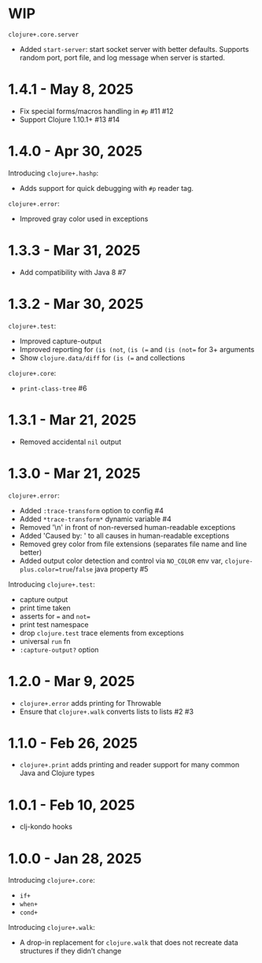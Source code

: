 # WIP

`clojure+.core.server`

- Added `start-server`: start socket server with better defaults. Supports random port, port file, and log message when server is started.

# 1.4.1 - May 8, 2025

- Fix special forms/macros handling in `#p` #11 #12
- Support Clojure 1.10.1+ #13 #14

# 1.4.0 - Apr 30, 2025

Introducing `clojure+.hashp`:

- Adds support for quick debugging with `#p` reader tag.

`clojure+.error`:

- Improved gray color used in exceptions

# 1.3.3 - Mar 31, 2025

- Add compatibility with Java 8 #7

# 1.3.2 - Mar 30, 2025

`clojure+.test`:

- Improved capture-output
- Improved reporting for `(is (not`, `(is (=` and `(is (not=` for 3+ arguments
- Show `clojure.data/diff` for `(is (=` and collections

`clojure+.core`:

- `print-class-tree` #6

# 1.3.1 - Mar 21, 2025

- Removed accidental `nil` output

# 1.3.0 - Mar 21, 2025

`clojure+.error`:

- Added `:trace-transform` option to config #4
- Added `*trace-transform*` dynamic variable #4
- Removed '\n' in front of non-reversed human-readable exceptions
- Added 'Caused by: ' to all causes in human-readable exceptions
- Removed grey color from file extensions (separates file name and line better)
- Added output color detection and control via `NO_COLOR` env var, `clojure-plus.color=true`/`false` java property #5

Introducing `clojure+.test`:

- capture output
- print time taken
- asserts for `=` and `not=`
- print test namespace
- drop `clojure.test` trace elements from exceptions
- universal `run` fn
- `:capture-output?` option

# 1.2.0 - Mar 9, 2025

- `clojure+.error` adds printing for Throwable
- Ensure that `clojure+.walk` converts lists to lists #2 #3

# 1.1.0 - Feb 26, 2025

- `clojure+.print` adds printing and reader support for many common Java and Clojure types

# 1.0.1 - Feb 10, 2025

- clj-kondo hooks

# 1.0.0 - Jan 28, 2025

Introducing `clojure+.core`:

- `if+`
- `when+`
- `cond+`

Introducing `clojure+.walk`:

- A drop-in replacement for `clojure.walk` that does not recreate data structures if they didn’t change